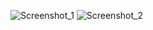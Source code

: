 ![Screenshot_1](https://github.com/user-attachments/assets/9516df45-7758-44a3-83ef-7624e866c42e)
![Screenshot_2](https://github.com/user-attachments/assets/5e1ef6f0-62c1-45ee-a186-5590fa3f3175)
